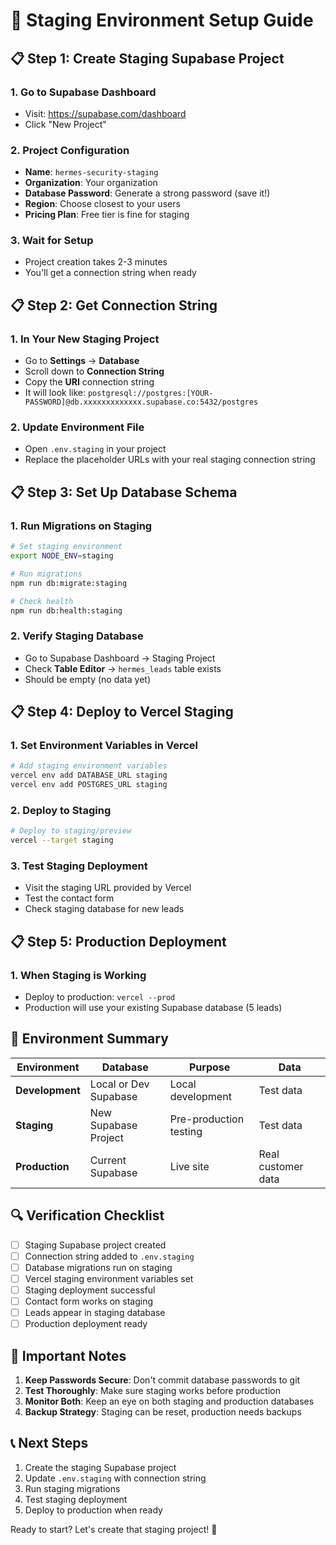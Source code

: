 # 🚀 Staging Environment Setup Guide

## 📋 Step 1: Create Staging Supabase Project

### 1. Go to Supabase Dashboard
- Visit: https://supabase.com/dashboard
- Click "New Project"

### 2. Project Configuration
- **Name**: `hermes-security-staging`
- **Organization**: Your organization
- **Database Password**: Generate a strong password (save it!)
- **Region**: Choose closest to your users
- **Pricing Plan**: Free tier is fine for staging

### 3. Wait for Setup
- Project creation takes 2-3 minutes
- You'll get a connection string when ready

## 📋 Step 2: Get Connection String

### 1. In Your New Staging Project
- Go to **Settings** → **Database**
- Scroll down to **Connection String**
- Copy the **URI** connection string
- It will look like:
  `postgresql://postgres:[YOUR-PASSWORD]@db.xxxxxxxxxxxxx.supabase.co:5432/postgres`

### 2. Update Environment File
- Open `.env.staging` in your project
- Replace the placeholder URLs with your real staging connection string

## 📋 Step 3: Set Up Database Schema

### 1. Run Migrations on Staging
```bash
# Set staging environment
export NODE_ENV=staging

# Run migrations
npm run db:migrate:staging

# Check health
npm run db:health:staging
```

### 2. Verify Staging Database
- Go to Supabase Dashboard → Staging Project
- Check **Table Editor** → `hermes_leads` table exists
- Should be empty (no data yet)

## 📋 Step 4: Deploy to Vercel Staging

### 1. Set Environment Variables in Vercel
```bash
# Add staging environment variables
vercel env add DATABASE_URL staging
vercel env add POSTGRES_URL staging
```

### 2. Deploy to Staging
```bash
# Deploy to staging/preview
vercel --target staging
```

### 3. Test Staging Deployment
- Visit the staging URL provided by Vercel
- Test the contact form
- Check staging database for new leads

## 📋 Step 5: Production Deployment

### 1. When Staging is Working
- Deploy to production: `vercel --prod`
- Production will use your existing Supabase database (5 leads)

## 🎯 Environment Summary

| Environment | Database | Purpose | Data |
|-------------|----------|---------|------|
| **Development** | Local or Dev Supabase | Local development | Test data |
| **Staging** | New Supabase Project | Pre-production testing | Test data |
| **Production** | Current Supabase | Live site | Real customer data |

## 🔍 Verification Checklist

- [ ] Staging Supabase project created
- [ ] Connection string added to `.env.staging`
- [ ] Database migrations run on staging
- [ ] Vercel staging environment variables set
- [ ] Staging deployment successful
- [ ] Contact form works on staging
- [ ] Leads appear in staging database
- [ ] Production deployment ready

## 🚨 Important Notes

1. **Keep Passwords Secure**: Don't commit database passwords to git
2. **Test Thoroughly**: Make sure staging works before production
3. **Monitor Both**: Keep an eye on both staging and production databases
4. **Backup Strategy**: Staging can be reset, production needs backups

## 📞 Next Steps

1. Create the staging Supabase project
2. Update `.env.staging` with connection string
3. Run staging migrations
4. Test staging deployment
5. Deploy to production when ready

Ready to start? Let's create that staging project! 🚀
